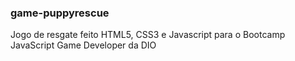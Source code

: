 ### game-puppyrescue
Jogo de resgate feito HTML5, CSS3 e Javascript para o Bootcamp JavaScript Game Developer da DIO
